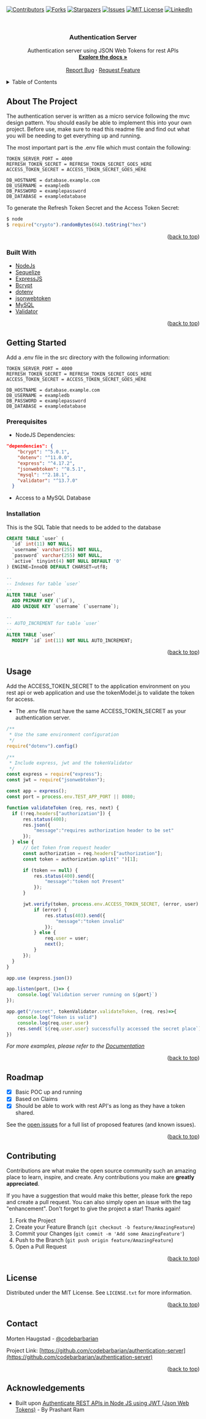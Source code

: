 <div id="top"></div>
<!--
*** Thanks for checking out the Best-README-Template. If you have a suggestion
*** that would make this better, please fork the repo and create a pull request
*** or simply open an issue with the tag "enhancement".
*** Don't forget to give the project a star!
*** Thanks again! Now go create something AMAZING! :D
-->



<!-- PROJECT SHIELDS -->
<!--
*** I'm using markdown "reference style" links for readability.
*** Reference links are enclosed in brackets [ ] instead of parentheses ( ).
*** See the bottom of this document for the declaration of the reference variables
*** for contributors-url, forks-url, etc. This is an optional, concise syntax you may use.
*** https://www.markdownguide.org/basic-syntax/#reference-style-links
-->
[![Contributors][contributors-shield]][contributors-url]
[![Forks][forks-shield]][forks-url]
[![Stargazers][stars-shield]][stars-url]
[![Issues][issues-shield]][issues-url]
[![MIT License][license-shield]][license-url]
[![LinkedIn][linkedin-shield]][linkedin-url]



<!-- PROJECT LOGO -->
<br />
<div align="center">
<h3 align="center">Authentication Server</h3>

  <p align="center">
    Authentication server using JSON Web Tokens for rest APIs
    <br />
    <a href="https://github.com/codebarbarian/authentication-server"><strong>Explore the docs »</strong></a>
    <br />
    <br />
    <a href="https://github.com/codebarbarian/authentication-server/issues">Report Bug</a>
    ·
    <a href="https://github.com/codebarbarian/authentication-server/issues">Request Feature</a>
  </p>
</div>



<!-- TABLE OF CONTENTS -->
<details>
  <summary>Table of Contents</summary>
  <ol>
    <li>
      <a href="#about-the-project">About The Project</a>
      <ul>
        <li><a href="#built-with">Built With</a></li>
      </ul>
    </li>
    <li>
      <a href="#getting-started">Getting Started</a>
      <ul>
        <li><a href="#prerequisites">Prerequisites</a></li>
        <li><a href="#installation">Installation</a></li>
      </ul>
    </li>
    <li><a href="#usage">Usage</a></li>
    <li><a href="#roadmap">Roadmap</a></li>
    <li><a href="#contributing">Contributing</a></li>
    <li><a href="#license">License</a></li>
    <li><a href="#contact">Contact</a></li>
  </ol>
</details>



<!-- ABOUT THE PROJECT -->
## About The Project

The authentication server is written as a micro service following the mvc design pattern. You should easily be able to implement this into your own project.
Before use, make sure to read this readme file and find out what you will be needing to get everything up and running. 

The most important part is the .env file which must contain the following: 

```text
TOKEN_SERVER_PORT = 4000
REFRESH_TOKEN_SECRET = REFRESH_TOKEN_SECRET_GOES_HERE
ACCESS_TOKEN_SECRET = ACCESS_TOKEN_SECRET_GOES_HERE

DB_HOSTNAME = database.example.com
DB_USERNAME = exampledb
DB_PASSWORD = examplepassword
DB_DATABASE = exampledatabase
```

To generate the Refresh Token Secret and the Access Token Secret: 
```js
$ node
$ require("crypto").randomBytes(64).toString("hex")
```

<p align="right">(<a href="#top">back to top</a>)</p>



### Built With

* [NodeJs](https://nodejs.org/)
* [Sequelize](https://sequelize.org/)
* [ExpressJS](https://expressjs.com/)
* [Bcrypt](https://github.com/kelektiv/node.bcrypt.js)
* [dotenv](https://github.com/motdotla/dotenv)
* [jsonwebtoken](https://github.com/auth0/node-jsonwebtoken)
* [MySQL](https://github.com/mysqljs/mysql)
* [Validator](https://github.com/validatorjs/validator.js)

<p align="right">(<a href="#top">back to top</a>)</p>



<!-- GETTING STARTED -->
## Getting Started
Add a .env file in the src directory with the following information: 
```text
TOKEN_SERVER_PORT = 4000
REFRESH_TOKEN_SECRET = REFRESH_TOKEN_SECRET_GOES_HERE
ACCESS_TOKEN_SECRET = ACCESS_TOKEN_SECRET_GOES_HERE

DB_HOSTNAME = database.example.com
DB_USERNAME = exampledb
DB_PASSWORD = examplepassword
DB_DATABASE = exampledatabase
```

### Prerequisites
- NodeJS Dependencies:

```json
"dependencies": {
    "bcrypt": "^5.0.1",
    "dotenv": "^11.0.0",
    "express": "^4.17.2",
    "jsonwebtoken": "^8.5.1",
    "mysql": "^2.18.1",
    "validator": "^13.7.0"
  }
```
- Access to a MySQL Database

### Installation
This is the SQL Table that needs to be added to the database

```SQL
CREATE TABLE `user` (
  `id` int(11) NOT NULL,
  `username` varchar(255) NOT NULL,
  `password` varchar(255) NOT NULL,
  `active` tinyint(4) NOT NULL DEFAULT '0'
) ENGINE=InnoDB DEFAULT CHARSET=utf8;

--
-- Indexes for table `user`
--
ALTER TABLE `user`
  ADD PRIMARY KEY (`id`),
  ADD UNIQUE KEY `username` (`username`);

--
-- AUTO_INCREMENT for table `user`
--
ALTER TABLE `user`
  MODIFY `id` int(11) NOT NULL AUTO_INCREMENT;
```

<p align="right">(<a href="#top">back to top</a>)</p>



<!-- USAGE EXAMPLES -->
## Usage
Add the ACCESS_TOKEN_SECRET to the application environment on you rest api or web application and use the tokenModel.js to validate the token for access.
- The .env file must have the same ACCESS_TOKEN_SECRET as your authentication server.

```js
/**
 * Use the same environment configuration
 */
require("dotenv").config()

/**
 * Include express, jwt and the tokenValidator
 */
const express = require("express");
const jwt = require("jsonwebtoken");

const app = express();
const port = process.env.TEST_APP_PORT || 8080;

function validateToken (req, res, next) {
  if (!req.headers["authorization"]) {
      res.status(400);
      res.json({
          "message":"requires authorization header to be set"
      });
  } else {
      // Get Token from request header
      const authorization = req.headers["authorization"];
      const token = authorization.split(" ")[1];

      if (token == null) {
          res.status(400).send({
              "message":"token not Present"
          });
      }

      jwt.verify(token, process.env.ACCESS_TOKEN_SECRET, (error, user) => {
          if (error) {
              res.status(403).send({
                  "message":"token invalid"
              });
          } else {
              req.user = user;
              next();
          }
      });
  }
}

app.use (express.json())

app.listen(port, ()=> {
    console.log(`Validation server running on ${port}`)
});

app.get("/secret", tokenValidator.validateToken, (req, res)=>{
    console.log("Token is valid")
    console.log(req.user.user)
    res.send(`${req.user.user} successfully accessed the secret place`)
})
``` 

_For more examples, please refer to the [Documentation](https://example.com)_

<p align="right">(<a href="#top">back to top</a>)</p>



<!-- ROADMAP -->
## Roadmap

- [X] Basic POC up and running
- [X] Based on Claims 
- [X] Should be able to work with rest API's as long as they have a token shared. 

See the [open issues](https://github.com/codebarbarian/authentication-server/issues) for a full list of proposed features (and known issues).

<p align="right">(<a href="#top">back to top</a>)</p>



<!-- CONTRIBUTING -->
## Contributing

Contributions are what make the open source community such an amazing place to learn, inspire, and create. Any contributions you make are **greatly appreciated**.

If you have a suggestion that would make this better, please fork the repo and create a pull request. You can also simply open an issue with the tag "enhancement".
Don't forget to give the project a star! Thanks again!

1. Fork the Project
2. Create your Feature Branch (`git checkout -b feature/AmazingFeature`)
3. Commit your Changes (`git commit -m 'Add some AmazingFeature'`)
4. Push to the Branch (`git push origin feature/AmazingFeature`)
5. Open a Pull Request

<p align="right">(<a href="#top">back to top</a>)</p>


<!-- LICENSE -->
## License

Distributed under the MIT License. See `LICENSE.txt` for more information.

<p align="right">(<a href="#top">back to top</a>)</p>



<!-- CONTACT -->
## Contact

Morten Haugstad - [@codebarbarian](https://twitter.com/codebarbarian)

Project Link: [https://github.com/codebarbarian/authentication-server](https://github.com/codebarbarian/authentication-server)

<p align="right">(<a href="#top">back to top</a>)</p>

## Acknowledgements
- Built upon [Authenticate REST APIs in Node JS using JWT (Json Web Tokens)](https://medium.com/@prashantramnyc/authenticate-rest-apis-in-node-js-using-jwt-json-web-tokens-f0e97669aad3) - By Prashant Ram

<!-- MARKDOWN LINKS & IMAGES -->
<!-- https://www.markdownguide.org/basic-syntax/#reference-style-links -->
[contributors-shield]: https://img.shields.io/github/contributors/codebarbarian/authentication-server.svg?style=for-the-badge
[contributors-url]: https://github.com/codebarbarian/authentication-server/graphs/contributors
[forks-shield]: https://img.shields.io/github/forks/codebarbarian/authentication-server.svg?style=for-the-badge
[forks-url]: https://github.com/codebarbarian/authentication-server/network/members
[stars-shield]: https://img.shields.io/github/stars/codebarbarian/authentication-server.svg?style=for-the-badge
[stars-url]: https://github.com/codebarbarian/authentication-server/stargazers
[issues-shield]: https://img.shields.io/github/issues/codebarbarian/authentication-server.svg?style=for-the-badge
[issues-url]: https://github.com/codebarbarian/authentication-server/issues
[license-shield]: https://img.shields.io/github/license/codebarbarian/authentication-server.svg?style=for-the-badge
[license-url]: https://github.com/codebarbarian/authentication-server/blob/master/LICENSE.txt
[linkedin-shield]: https://img.shields.io/badge/-LinkedIn-black.svg?style=for-the-badge&logo=linkedin&colorB=555
[linkedin-url]: https://linkedin.com/in/mortenhaugstad
[product-screenshot]: images/screenshot.png

